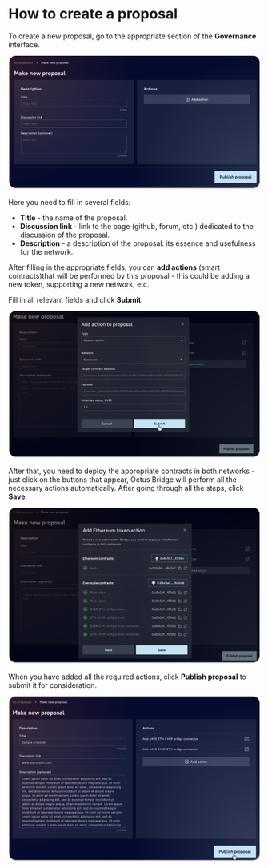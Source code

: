 # How to create a proposal

To create a new proposal, go to the appropriate section of the **Governance** interface.

![](<../../../../.gitbook/assets/image (35).png>)

Here you need to fill in several fields:

* **Title** - the name of the proposal.
* **Discussion link** - link to the page (github, forum, etc.) dedicated to the discussion of the proposal.
* **Description** - a description of the proposal: its essence and usefulness for the network.

After filling in the appropriate fields, you can **add actions** (smart contracts)that will be performed by this proposal - this could be adding a new token, supporting a new network, etc.

Fill in all relevant fields and click **Submit**.

![](<../../../../.gitbook/assets/image (38).png>)

After that, you need to deploy the appropriate contracts in both networks - just click on the buttons that appear, Octus Bridge will perform all the necessary actions automatically. After going through all the steps, click **Save**.

![](<../../../../.gitbook/assets/image (19).png>)

When you have added all the required actions, click **Publish proposal** to submit it for consideration.

![](<../../../../.gitbook/assets/image (23).png>)
